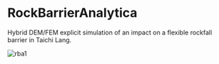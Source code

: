 ﻿# RockBarrierAnalytica
Hybrid DEM/FEM explicit simulation of an impact on a flexible rockfall barrier in Taichi Lang.

![rba1](https://github.com/igasparini/RockBarrierAnalytica/assets/89297816/8ffdf758-a989-47eb-9206-9fb481c25b18)
